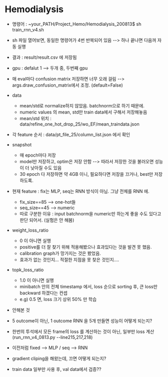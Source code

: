 # Hemodialysis
* 명령어 : ~your_PATH/Project_Hemo/Hemodialysis_200813$ sh train_rnn_v4.sh 
* sh 파일 열어보면, 동일한 명령어가 4번 반복되어 있음 --> 하나 끝나면 다음꺼 자동 실행

* 결과 : result/result.csv 에 저장됨

* gpu : defalut 1 --> 두개 중, 두번째 gpu

* 매 eval마다 confusion matrix 저장하면 너무 오래 걸림 --> args.draw_confusion_matrix에서 조정. (default=False)

* data
  * mean/std로 normalize하지 않았음. batchnorm으로 하기 때문에.
  * numeric values 의 mean, std만 train data에서 구해서 저장해놓음
  * mean/std 위치 : data/refine_one_hot_drop_25/wo_EF/mean_traindata.json

* 각 feature 순서 : data/pt_file_25/column_list.json 에서 확인


* snapshot
  * 매 epoch마다 저장
  * model만 저장하고, optim은 저장 안함 --> 따라서 저장한 것을 불러오면 성능이 더 낮아질 수도 있음
  * 30 epoch 다 저장하면 약 4GB 이니, 필요하다면 저장을 끄거나, best만 저장하도록.


* 현재 feature : fix는 MLP, seq는 RNN 방식이 아님. 그냥 전체를 RNN 에.
  * fix_size==85 --> one-hot들
  * seq_size==45 --> numeric
  * 따로 구분한 이유 : input batchnorm을 numeric만 하는게 좋을 수도 있다고 판단 되어서. (실험은 안 해봄)
  
  
* weight_loss_ratio
  * 0 이 아니면 실행
  * positive를 더 잘 찾기 위해 적용해봤으나 효과있다는 것을 발견 못 했음.
  * calibration graph가 망가지는 것은 봤었음.
  * 효과가 없는 것인지... 적절한 지점을 못 찾은 것인지....

* topk_loss_ratio
  * 1.0 이 아니면 실행
  * minibatch 안의 전체 timestamp 에서, loss 순으로 sorting 후, 큰 loss만 backward 하겠다는 컨셉
  * e.g) 0.5 면, loss 크기 상위 50% 만 학습
  
*  안해본 것
  * 5 outcome이 아닌, 1 outcome RNN 을 5개 만들면 성능이 어떻게 되는지?
  * 한번의 투석에서 모든 frame의 loss 를 계산하는 것이 아닌, 일부만 loss 계산 (run_rnn_v4_0813.py --line215,217,218)
  * 이전처럼 fixed --> MLP  /  seq --> RNN
  * gradient cliping을 해왔는데, 끄면 어떻게 되는지?
  * train data 일부만 사용 후, val data에서 검증??
  

